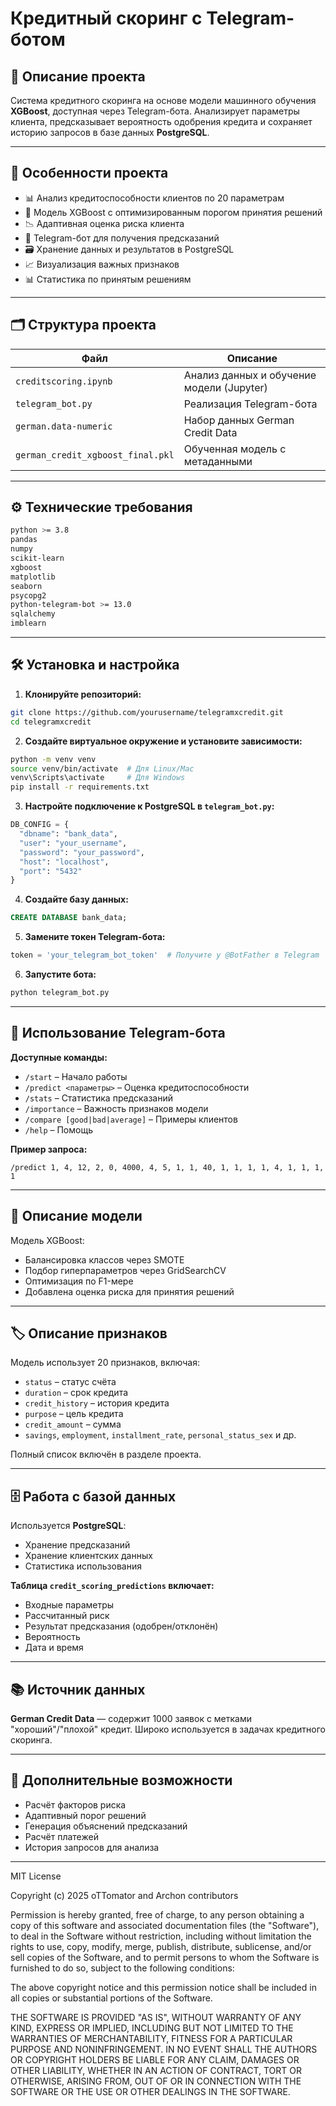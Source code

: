 # Кредитный скоринг с Telegram-ботом

## 📌 Описание проекта

Система кредитного скоринга на основе модели машинного обучения **XGBoost**, доступная через Telegram-бота. Анализирует параметры клиента, предсказывает вероятность одобрения кредита и сохраняет историю запросов в базе данных **PostgreSQL**.

---

## 🚀 Особенности проекта

- 📊 Анализ кредитоспособности клиентов по 20 параметрам
- 🤖 Модель XGBoost с оптимизированным порогом принятия решений
- 📉 Адаптивная оценка риска клиента
- 💬 Telegram-бот для получения предсказаний
- 🗃 Хранение данных и результатов в PostgreSQL
- 📈 Визуализация важных признаков
- 📊 Статистика по принятым решениям

---

## 🗂 Структура проекта

| Файл                         | Описание                                         |
|-----------------------------|--------------------------------------------------|
| `creditscoring.ipynb`       | Анализ данных и обучение модели (Jupyter)       |
| `telegram_bot.py`           | Реализация Telegram-бота                         |
| `german.data-numeric`       | Набор данных German Credit Data                 |
| `german_credit_xgboost_final.pkl` | Обученная модель с метаданными           |

---

## ⚙️ Технические требования

```bash
python >= 3.8
pandas
numpy
scikit-learn
xgboost
matplotlib
seaborn
psycopg2
python-telegram-bot >= 13.0
sqlalchemy
imblearn
```

---

## 🛠 Установка и настройка

1. **Клонируйте репозиторий:**

```bash
git clone https://github.com/yourusername/telegramxcredit.git
cd telegramxcredit
```

2. **Создайте виртуальное окружение и установите зависимости:**

```bash
python -m venv venv
source venv/bin/activate  # Для Linux/Mac
venv\Scripts\activate     # Для Windows
pip install -r requirements.txt
```

3. **Настройте подключение к PostgreSQL в `telegram_bot.py`:**

```python
DB_CONFIG = {
  "dbname": "bank_data",
  "user": "your_username",
  "password": "your_password",
  "host": "localhost",
  "port": "5432"
}
```

4. **Создайте базу данных:**

```sql
CREATE DATABASE bank_data;
```

5. **Замените токен Telegram-бота:**

```python
token = 'your_telegram_bot_token'  # Получите у @BotFather в Telegram
```

6. **Запустите бота:**

```bash
python telegram_bot.py
```

---

## 💬 Использование Telegram-бота

**Доступные команды:**

- `/start` – Начало работы
- `/predict <параметры>` – Оценка кредитоспособности
- `/stats` – Статистика предсказаний
- `/importance` – Важность признаков модели
- `/compare [good|bad|average]` – Примеры клиентов
- `/help` – Помощь

**Пример запроса:**
```
/predict 1, 4, 12, 2, 0, 4000, 4, 5, 1, 1, 40, 1, 1, 1, 1, 4, 1, 1, 1, 1
```

---

## 🧠 Описание модели

Модель XGBoost:

- Балансировка классов через SMOTE
- Подбор гиперпараметров через GridSearchCV
- Оптимизация по F1-мере
- Добавлена оценка риска для принятия решений

---

## 🏷 Описание признаков

Модель использует 20 признаков, включая:

- `status` – статус счёта
- `duration` – срок кредита
- `credit_history` – история кредита
- `purpose` – цель кредита
- `credit_amount` – сумма
- `savings`, `employment`, `installment_rate`, `personal_status_sex` и др.

Полный список включён в разделе проекта.

---

## 🗄 Работа с базой данных

Используется **PostgreSQL**:

- Хранение предсказаний
- Хранение клиентских данных
- Статистика использования

**Таблица `credit_scoring_predictions` включает:**

- Входные параметры
- Рассчитанный риск
- Результат предсказания (одобрен/отклонён)
- Вероятность
- Дата и время

---

## 📚 Источник данных

**German Credit Data** — содержит 1000 заявок с метками "хороший"/"плохой" кредит. Широко используется в задачах кредитного скоринга.

---

## 🔧 Дополнительные возможности

- Расчёт факторов риска
- Адаптивный порог решений
- Генерация объяснений предсказаний
- Расчёт платежей
- История запросов для анализа

---

MIT License

Copyright (c) 2025 oTTomator and Archon contributors

Permission is hereby granted, free of charge, to any person obtaining a copy
of this software and associated documentation files (the "Software"), to deal
in the Software without restriction, including without limitation the rights
to use, copy, modify, merge, publish, distribute, sublicense, and/or sell
copies of the Software, and to permit persons to whom the Software is
furnished to do so, subject to the following conditions:

The above copyright notice and this permission notice shall be included in all
copies or substantial portions of the Software.

THE SOFTWARE IS PROVIDED "AS IS", WITHOUT WARRANTY OF ANY KIND, EXPRESS OR
IMPLIED, INCLUDING BUT NOT LIMITED TO THE WARRANTIES OF MERCHANTABILITY,
FITNESS FOR A PARTICULAR PURPOSE AND NONINFRINGEMENT. IN NO EVENT SHALL THE
AUTHORS OR COPYRIGHT HOLDERS BE LIABLE FOR ANY CLAIM, DAMAGES OR OTHER
LIABILITY, WHETHER IN AN ACTION OF CONTRACT, TORT OR OTHERWISE, ARISING FROM,
OUT OF OR IN CONNECTION WITH THE SOFTWARE OR THE USE OR OTHER DEALINGS IN THE
SOFTWARE.